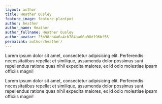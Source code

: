 ```yaml
---
layout: author
title: Heather Ousley
feature_image: feature-plantpot
author: heather
author_name: Heather
author_fullname: Heather Ousley
author_avatar: 23b98cb4a6a4cb784aa00a98d196bf56
permalink: author/heather/
---
```


Lorem ipsum dolor sit amet, consectetur adipisicing elit. Perferendis necessitatibus repellat et similique, assumenda dolor possimus sunt repellendus ratione quas nihil expedita maiores, ex id odio molestiae ipsam officiis magni!

Lorem ipsum dolor sit amet, consectetur adipisicing elit. Perferendis necessitatibus repellat et similique, assumenda dolor possimus sunt repellendus ratione quas nihil expedita maiores, ex id odio molestiae ipsam officiis magni!
